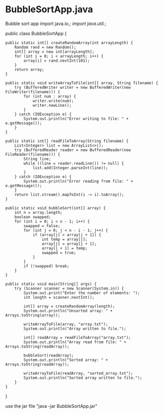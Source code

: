# BubbleSortApp.java
Bubble sort app
import java.io.*;
import java.util.*;

public class BubbleSortApp {
    
    public static int[] createRandomArray(int arrayLength) {
        Random rand = new Random();
        int[] array = new int[arrayLength];
        for (int i = 0; i < arrayLength; i++) {
            array[i] = rand.nextInt(101); 
        }
        return array;
    }

    public static void writeArrayToFile(int[] array, String filename) {
        try (BufferedWriter writer = new BufferedWriter(new FileWriter(filename))) {
            for (int num : array) {
                writer.write(num);
                writer.newLine();
            }
        } catch (IOException e) {
            System.out.println("Error writing to file: " + e.getMessage());
        }
    }

    public static int[] readFileToArray(String filename) {
        List<Integer> list = new ArrayList<>();
        try (BufferedReader reader = new BufferedReader(new FileReader(filename))) {
            String line;
            while ((line = reader.readLine()) != null) {
                list.add(Integer.parseInt(line));
            }
        } catch (IOException e) {
            System.out.println("Error reading from file: " + e.getMessage());
        }
        return list.stream().mapToInt(i -> i).toArray();
    }

    public static void bubbleSort(int[] array) {
        int n = array.length;
        boolean swapped;
        for (int i = 0; i < n - 1; i++) {
            swapped = false;
            for (int j = 0; j < n - i - 1; j++) {
                if (array[j] > array[j + 1]) {
                    int temp = array[j];
                    array[j] = array[j + 1];
                    array[j + 1] = temp;
                    swapped = true;
                }
            }
            if (!swapped) break; 
        }
    }

    public static void main(String[] args) {
        try (Scanner scanner = new Scanner(System.in)) {
            System.out.print("Enter the number of elements: ");
            int length = scanner.nextInt();

            int[] array = createRandomArray(length);
            System.out.println("Unsorted array: " + Arrays.toString(array));

            writeArrayToFile(array, "array.txt");
            System.out.println("Array written to file.");

            int[] readArray = readFileToArray("array.txt");
            System.out.println("Array read from file: " + Arrays.toString(readArray));

            bubbleSort(readArray);
            System.out.println("Sorted array: " + Arrays.toString(readArray));
            
            writeArrayToFile(readArray, "sorted_array.txt");
            System.out.println("Sorted array written to file.");
        }
    }
}

use the jar file "java -jar BubbleSortApp.jar"
